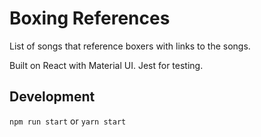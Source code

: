# Boxing References

List of songs that reference boxers with links to the songs.  

Built on React with Material UI.  Jest for testing. 

## Development

`npm run start` or `yarn start`
